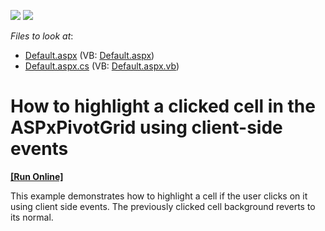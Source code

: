 <!-- default badges list -->
[![](https://img.shields.io/badge/Open_in_DevExpress_Support_Center-FF7200?style=flat-square&logo=DevExpress&logoColor=white)](https://supportcenter.devexpress.com/ticket/details/E1830)
[![](https://img.shields.io/badge/📖_How_to_use_DevExpress_Examples-e9f6fc?style=flat-square)](https://docs.devexpress.com/GeneralInformation/403183)
<!-- default badges end -->
<!-- default file list -->
*Files to look at*:

* [Default.aspx](./CS/Q154045/Default.aspx) (VB: [Default.aspx](./VB/Q154045/Default.aspx))
* [Default.aspx.cs](./CS/Q154045/Default.aspx.cs) (VB: [Default.aspx.vb](./VB/Q154045/Default.aspx.vb))
<!-- default file list end -->
# How to highlight a clicked cell in the ASPxPivotGrid using client-side events
<!-- run online -->
**[[Run Online]](https://codecentral.devexpress.com/e1830/)**
<!-- run online end -->


<p>This example demonstrates how to highlight a cell if the user clicks on it using client side events. The previously clicked cell background reverts to its normal.</p>

<br/>


